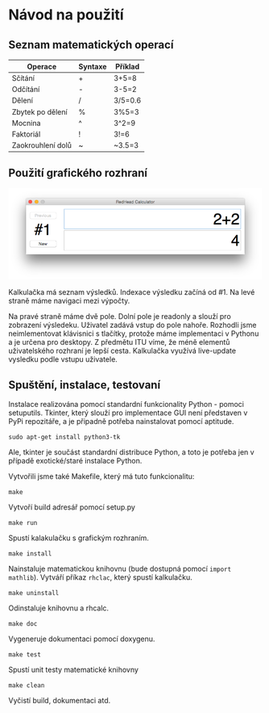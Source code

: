 # Návod na použití

## Seznam matematických operací
Operace|Syntaxe|Příklad
---|---|---
Sčítání | + | 3+5=8
Odčítání | - | 3-5=2
Dělení | / | 3/5=0.6
Zbytek po dělení | % | 3%5=3
Mocnina | ^ | 3^2=9
Faktoriál | ! | 3!=6
Zaokrouhlení dolů | ~ | ~3.5=3


## Použití grafického rozhraní

![image](screenshot.png) 

Kalkulačka má seznam výsledků. Indexace výsledku začíná od #1. Na levé straně máme navigaci mezi výpočty.

Na pravé straně máme dvě pole. Dolní pole je readonly a slouží pro zobrazení výsledeku. Uživatel zadává vstup do pole nahoře. Rozhodli jsme neimlementovat klávisnici s tlačítky, protože máme implementaci v Pythonu a je určena pro desktopy. Z předmětu ITU víme, že méně elementů uživatelského rozhraní je lepší cesta. Kalkulačka využívá live-update vysledku podle vstupu uživatele.


## Spuštění, instalace, testovaní

Instalace realizována pomocí standardní funkcionality Python - pomoci setuputils. Tkinter, který slouží pro implementace GUI není představen v PyPi repozitáře, a je připadně potřeba nainstalovat pomocí aptitude.
	
	sudo apt-get install python3-tk
	
Ale, tkinter je součást standardní distribuce Python, a toto je potřeba jen v případě exotické/staré instalace Python.

Vytvořili jsme také Makefile, který má tuto funkcionalitu:

	make

Vytvoří build adresář pomocí setup.py

	make run

Spustí kalakulačku s grafickým rozhraním.

	make install

Nainstaluje matematickou knihovnu (bude dostupná pomocí `import mathlib`). Vytváří příkaz `rhclac`, který spustí kalkulačku.

	make uninstall

Odinstaluje knihovnu a rhcalc.

	make doc

Vygeneruje dokumentaci pomocí doxygenu.

	make test
Spustí unit testy matematické knihovny

	make clean

Vyčistí build, dokumentaci atd.
